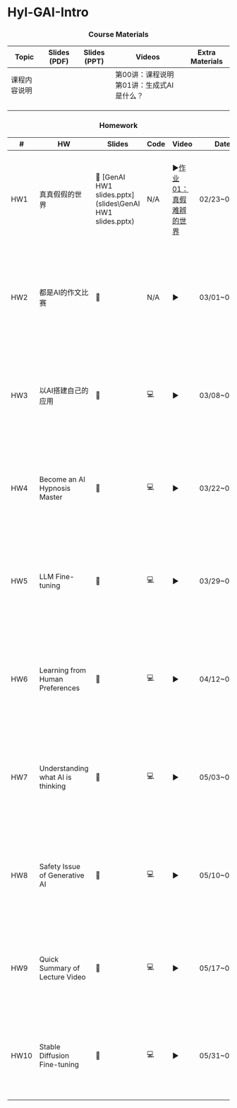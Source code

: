 # Hyl-GAI-Intro

### <p align="center">Course Materials</p>

| Topic        | Slides (PDF) | Slides (PPT) | Videos                                   | Extra Materials |
| ------------ | ------------ | ------------ | ---------------------------------------- | --------------- |
| 课程内容说明 |              |              | 第00讲：课程说明第01讲：生成式AI是什么？ |                 |
|              |              |              |                                          |                 |
|              |              |              |                                          |                 |
|              |              |              |                                          |                 |



### 

###  <p align="center"> Homework</p>

| #    | HW                                | Slides                                                  | Code | Video                                                        | Date        | TA                   |
| ---- | --------------------------------- | ------------------------------------------------------- | ---- | ------------------------------------------------------------ | ----------- | -------------------- |
| HW1  | 真真假假的世界                    | 📑 [GenAI HW1 slides.pptx](slides\GenAI HW1 slides.pptx) | N/A  | ▶️[作业01：真假难辨的世界](https://www.bilibili.com/video/BV14eU7YWE7F?vd_source=3fc9dd08975c840d5617333ad5ae9818&spm_id_from=333.788.videopod.episodes&p=30) | 02/23~03/07 | 杨智凯 白宗民 钟承烜 |
| HW2  | 都是AI的作文比赛                  | 📄                                                       | N/A  | ▶️                                                            | 03/01~03/21 | 陈瑾智 谢承修 吕俐君 |
| HW3  | 以AI搭建自己的应用                | 📄                                                       | 💻    | ▶️                                                            | 03/08~03/21 | 尤展鸿 陈守仁 吕睿超 |
| HW4  | Become an AI Hypnosis Master      | 📄                                                       | 💻    | ▶️                                                            | 03/22~04/04 | 樊樾 吕睿超 林坚玮   |
| HW5  | LLM Fine-tuning                   | 📄                                                       | 💻    | ▶️                                                            | 03/29~04/11 | 陈光铭 林熙哲 余奇恩 |
| HW6  | Learning from Human Preferences   | 📄                                                       | 💻    | ▶️                                                            | 04/12~05/02 | 白钰綦 吕瑾杰 余奇恩 |
| HW7  | Understanding what AI is thinking | 📄                                                       | 💻    | ▶️                                                            | 05/03~05/16 | 方泓傑 李哲言 白宗民 |
| HW8  | Safety Issue of Generative AI     | 📄                                                       | 💻    | ▶️                                                            | 05/10~05/26 | 郭恒成 吕瑾杰 李哲言 |
| HW9  | Quick Summary of Lecture Video    | 📄                                                       | 💻    | ▶️                                                            | 05/17~05/30 | 关铭谕 林坚玮 谢翔   |
| HW10 | Stable Diffusion Fine-tuning      | 📄                                                       | 💻    | ▶️                                                            | 05/31~06/13 | 叶乃瑄 林熙哲 谢翔   |

